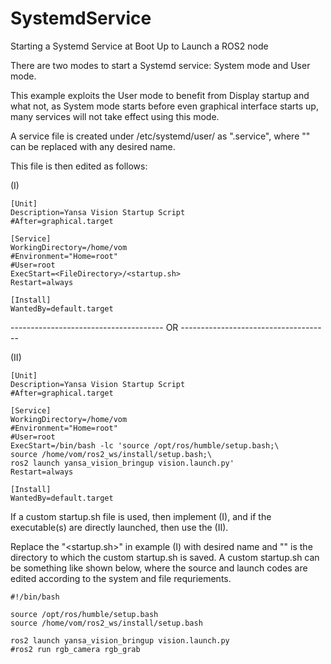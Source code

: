 # SystemdService
Starting a Systemd Service at Boot Up to Launch a ROS2 node

There are two modes to start a Systemd service: System mode and User mode.

This example exploits the User mode to benefit from Display startup and what not, as System mode starts before even graphical interface starts up, many services will not take effect using this mode.

A service file is created under /etc/systemd/user/ as "<filename>.service", where "<filename>" can be replaced with any desired name.

This file is then edited as follows:

  (I)
      
    [Unit]
    Description=Yansa Vision Startup Script
    #After=graphical.target
    
    [Service]
    WorkingDirectory=/home/vom
    #Environment="Home=root"
    #User=root
    ExecStart=<FileDirectory>/<startup.sh>
    Restart=always
    
    [Install]
    WantedBy=default.target
-------------------------------------- OR -------------------------------------

  (II)
  
    [Unit]
    Description=Yansa Vision Startup Script
    #After=graphical.target
    
    [Service]
    WorkingDirectory=/home/vom
    #Environment="Home=root"
    #User=root
    ExecStart=/bin/bash -lc 'source /opt/ros/humble/setup.bash;\
    source /home/vom/ros2_ws/install/setup.bash;\
    ros2 launch yansa_vision_bringup vision.launch.py'
    Restart=always
    
    [Install]
    WantedBy=default.target

If a custom startup.sh file is used, then implement (I), and if the executable(s) are directly launched, then use the (II). 

Replace the "<startup.sh>" in example (I) with desired name and "<FileDirectory>" is the directory to which the custom startup.sh is saved. A custom startup.sh can be something like shown below, where the source and launch codes are edited according to the system and file requriements. 

    #!/bin/bash

    source /opt/ros/humble/setup.bash
    source /home/vom/ros2_ws/install/setup.bash

    ros2 launch yansa_vision_bringup vision.launch.py
    #ros2 run rgb_camera rgb_grab
